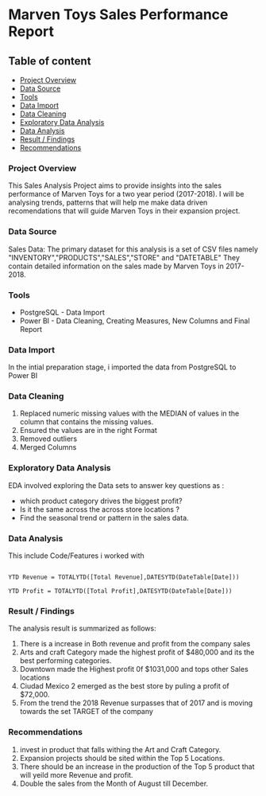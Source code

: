 # Marven Toys Sales Performance Report



## Table of content



- [Project Overview](project-overview)
- [Data Source](data-source)
- [Tools](tools)
- [Data Import](data-import)
- [Data Cleaning](data-cleaning)
- [Exploratory Data Analysis](eloratory-data-analysis)
- [Data Analysis](data-analysis)
- [Result / Findings](result-/-findings)
- [Recommendations](recommendations)



### Project Overview



This Sales Analysis Project aims to provide insights into the sales performance of Marven Toys for a two year period (2017-2018). I will be analysing trends, patterns that will help me make data driven recomendations that will guide Marven Toys in their expansion project.  



### Data Source 



Sales Data: The primary dataset for this analysis is a set of CSV files namely "INVENTORY","PRODUCTS","SALES","STORE" and "DATETABLE" They contain detailed information on the sales made by Marven Toys in 2017-2018.



### Tools



- PostgreSQL - Data Import
- Power BI - Data Cleaning, Creating Measures, New Columns and Final Report



### Data Import



In the intial preparation stage, i imported the data from PostgreSQL to Power BI




### Data Cleaning




1. Replaced numeric missing values with the MEDIAN of values in the column that contains the missing values.
2. Ensured the values are in the right Format
3. Removed outliers
4. Merged Columns
   
   

### Exploratory Data Analysis



EDA involved exploring the Data sets to answer key questions as :



- which product category drives the biggest profit?
- Is it the same across the across store locations ?
- Find the seasonal trend or pattern in the sales data.



### Data Analysis



This include Code/Features i worked with

```Power BI 

YTD Revenue = TOTALYTD([Total Revenue],DATESYTD(DateTable[Date]))

YTD Profit = TOTALYTD([Total Profit],DATESYTD(DateTable[Date]))

```


### Result / Findings



The analysis result is summarized as follows:



1. There is a increase in Both revenue and profit from the company sales
2. Arts and craft Category made the highest profit of $480,000 and its the best performing categories.
3. Downtown made the Highest profit 0f $1031,000 and tops other Sales locations
4. Ciudad Mexico 2 emerged as the best store by puling a profit of $72,000.
5. From the trend the 2018 Revenue surpasses that of 2017 and is moving towards the set TARGET of the company


### Recommendations


1. invest in product that falls withing the Art and Craft Category.
2. Expansion projects should be sited within the Top 5 Locations.
3. There should be an increase in the production of the Top 5 product that will yeild more Revenue and profit.
4. Double the sales from the Month of August till December.












